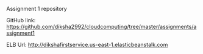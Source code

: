 Assignment 1 repository

GitHub link: https://github.com/diksha2992/cloudcomputing/tree/master/assignments/assignment1

ELB Url: http://dikshafirstservice.us-east-1.elasticbeanstalk.com
